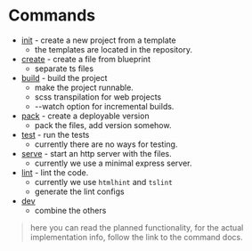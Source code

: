 # Commands

* [init] - create a new project from a template
  * the templates are located in the repository.
* [create] - create a file from blueprint
  * separate ts files
* [build] - build the project
  * make the project runnable.
  * scss transpilation for web projects
  * --watch option for incremental builds.
* [pack] - create a deployable version
  * pack the files, add version somehow.
* [test] - run the tests
  * currently there are no ways for testing.
* [serve] - start an http server with the files.
  * currently we use a minimal express server.
* [lint] - lint the code.
  * currently we use `htmlhint` and `tslint`
  * generate the lint configs
* [dev]
  * combine the others

> here you can read the planned functionality,
> for the actual implementation info, follow the link to the command docs.

[init]: docs/init.md
[create]: docs/create.md
[build]: docs/build.md
[pack]: docs/pack.md
[test]: docs/test.md
[serve]: docs/serve.md
[lint]: docs/lint.md
[dev]: docs/dev.md